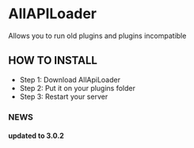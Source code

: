 # AllAPILoader
Allows you to run old plugins and plugins incompatible

## HOW TO INSTALL
* Step 1: Download AllApiLoader
* Step 2: Put it on your plugins folder
* Step 3: Restart your server
### NEWS
#### updated to 3.0.2
